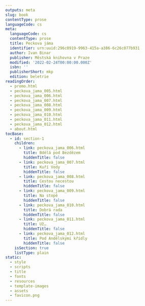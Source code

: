 ```yaml
---
outputs: meta
slug: book
contentType: prose
languageCode: cs
meta:
  languageCode: cs
  contentType: prose
  title: Peckova jáma
  identifier: urn:uuid:296c0919-9963-415a-a386-6c26c077b931
  author: Ivan Binar
  publisher: Městská knihovna v Praze
  modified: '2022-02-24T00:00:00.000Z'
  isbn: ''
  publisherShort: mkp
  edition: beletrie
readingOrder:
  - promo.html
  - peckova_jama_005.html
  - peckova_jama_006.html
  - peckova_jama_007.html
  - peckova_jama_008.html
  - peckova_jama_009.html
  - peckova_jama_010.html
  - peckova_jama_011.html
  - peckova_jama_012.html
  - about.html
tocBase:
  - id: section-1
    children:
      - link: peckova_jama_006.html
        title: Bdělá pod Bezdězem
        hiddenTitle: false
      - link: peckova_jama_007.html
        title: Kuří Vody
        hiddenTitle: false
      - link: peckova_jama_008.html
        title: Cestou necestou
        hiddenTitle: false
      - link: peckova_jama_009.html
        title: Na stopě
        hiddenTitle: false
      - link: peckova_jama_010.html
        title: Dobrá rada
        hiddenTitle: false
      - link: peckova_jama_011.html
        title: Už…
        hiddenTitle: false
      - link: peckova_jama_012.html
        title: Pod Andělskými křídly
        hiddenTitle: false
    isSection: true
    listType: plain
static:
  - style
  - scripts
  - title
  - fonts
  - resources
  - template-images
  - assets
  - favicon.png
---
```

